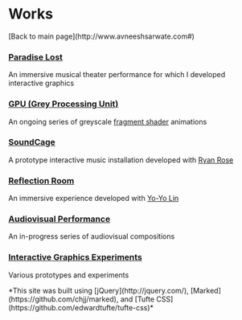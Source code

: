 <b>Works</b>
===============
<div>[Back to main page](http://www.avneeshsarwate.com#)</div>

### <b>[Paradise Lost](/paradiselost)</b>
An immersive musical theater performance for which I developed interactive graphics

### <b>[GPU (Grey Processing Unit)](/greyprocessingunit)</b>
An ongoing series of greyscale [fragment shader](https://thebookofshaders.com/01/) animations

### <b>[SoundCage](/soundcage)</b>
A prototype interactive music installation developed with [Ryan Rose](http://www.rytrose.com/)

### <b>[Reflection Room](/reflectionroom)</b>
An immersive experience developed with [Yo-Yo Lin](https://www.yoyolin.com/)

### <b>[Audiovisual Performance](/audiovisualperformance)</b>
An in-progress series of audiovisual compositions

### <b>[Interactive Graphics Experiments](/interactivevisuals)</b>
Various prototypes and experiments

<footer>*This site was built using  [jQuery](http://jquery.com/), [Marked](https://github.com/chjj/marked), and [Tufte CSS](https://github.com/edwardtufte/tufte-css)*</footer>